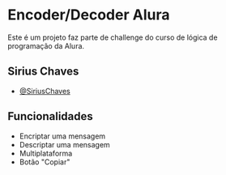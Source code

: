 
# Encoder/Decoder Alura

Este é um projeto faz parte de challenge do curso de lógica de programação da Alura.


## Sirius Chaves

- [@SiriusChaves](https://github.com/SiriusChaves/)


## Funcionalidades

- Encriptar uma mensagem
- Descriptar uma mensagem
- Multiplataforma
- Botão "Copiar"



